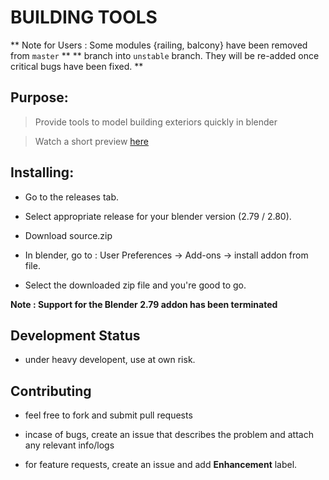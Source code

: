 
# BUILDING TOOLS

  ** Note for Users : Some modules {railing, balcony} have been removed from `master` **
  ** branch into `unstable` branch. They will be re-added once critical bugs have been fixed. **

## Purpose:

> Provide tools to model building exteriors quickly in blender

> Watch a short preview [here](https://www.youtube.com/watch?v=oMwa6priW3k)

## Installing:

  * Go to the releases tab.
  * Select appropriate release for your blender version (2.79 / 2.80).
  * Download source.zip

  * In blender, go to : User Preferences -> Add-ons -> install addon from file.
  * Select the downloaded zip file and you're good to go.

  **Note : Support for the Blender 2.79 addon has been terminated**

## Development Status

  * under heavy developent, use at own risk.

## Contributing

  * feel free to fork and submit pull requests

  * incase of bugs, create an issue that describes the problem
    and attach any relevant info/logs

  * for feature requests, create an issue and add **Enhancement** label.
